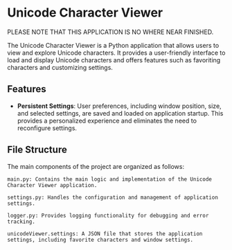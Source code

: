 # Unicode Character Viewer

PLEASE NOTE THAT THIS APPLICATION IS NO WHERE NEAR FINISHED.


The Unicode Character Viewer is a Python application that allows users to view and explore Unicode characters. It provides a user-friendly interface to load and display Unicode characters and offers features such as favoriting characters and customizing settings.

## Features

- **Persistent Settings**: User preferences, including window position, size, and selected settings, are saved and loaded on application startup. This provides a personalized experience and eliminates the need to reconfigure settings.

## File Structure

The main components of the project are organized as follows:

    main.py: Contains the main logic and implementation of the Unicode Character Viewer application.

    settings.py: Handles the configuration and management of application settings.

    logger.py: Provides logging functionality for debugging and error tracking.

    unicodeViewer.settings: A JSON file that stores the application settings, including favorite characters and window settings.